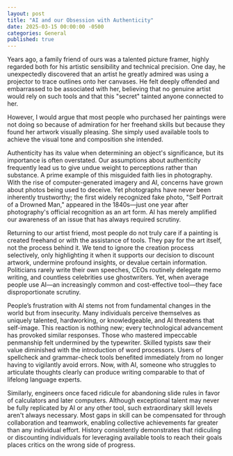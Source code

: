 ```yaml
---
layout: post
title: "AI and our Obsession with Authenticity"
date: 2025-03-15 00:00:00 -0500
categories: General
published: true
---
```

Years ago, a family friend of ours was a talented picture framer, highly regarded both for his artistic sensibility and technical precision. One day, he unexpectedly discovered that an artist he greatly admired was using a projector to trace outlines onto her canvases. He felt deeply offended and embarrassed to be associated with her, believing that no genuine artist would rely on such tools and that this "secret" tainted anyone connected to her.

However, I would argue that most people who purchased her paintings were not doing so because of admiration for her freehand skills but because they found her artwork visually pleasing. She simply used available tools to achieve the visual tone and composition she intended.

Authenticity has its value when determining an object's significance, but its importance is often overstated. Our assumptions about authenticity frequently lead us to give undue weight to perceptions rather than substance. A prime example of this misguided faith lies in photography. With the rise of computer-generated imagery and AI, concerns have grown about photos being used to deceive. Yet photographs have never been inherently trustworthy; the first widely recognized fake photo, "Self Portrait of a Drowned Man," appeared in the 1840s—just one year after photography's official recognition as an art form. AI has merely amplified our awareness of an issue that has always required scrutiny.

Returning to our artist friend, most people do not truly care if a painting is created freehand or with the assistance of tools. They pay for the art itself, not the process behind it. We tend to ignore the creation process selectively, only highlighting it when it supports our decision to discount artwork, undermine profound insights, or devalue certain information. Politicians rarely write their own speeches, CEOs routinely delegate memo writing, and countless celebrities use ghostwriters. Yet, when average people use AI—an increasingly common and cost-effective tool—they face disproportionate scrutiny.

People’s frustration with AI stems not from fundamental changes in the world but from insecurity. Many individuals perceive themselves as uniquely talented, hardworking, or knowledgeable, and AI threatens that self-image. This reaction is nothing new; every technological advancement has provoked similar responses. Those who mastered impeccable penmanship felt undermined by the typewriter. Skilled typists saw their value diminished with the introduction of word processors. Users of spellcheck and grammar-check tools benefited immediately from no longer having to vigilantly avoid errors. Now, with AI, someone who struggles to articulate thoughts clearly can produce writing comparable to that of lifelong language experts.

Similarly, engineers once faced ridicule for abandoning slide rules in favor of calculators and later computers. Although exceptional talent may never be fully replicated by AI or any other tool, such extraordinary skill levels aren't always necessary. Most gaps in skill can be compensated for through collaboration and teamwork, enabling collective achievements far greater than any individual effort. History consistently demonstrates that ridiculing or discounting individuals for leveraging available tools to reach their goals places critics on the wrong side of progress.